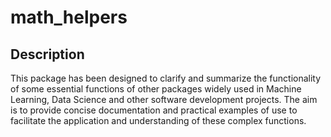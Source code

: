 # math_helpers
## Description

This package has been designed to clarify and summarize the functionality of some essential functions of other packages widely used in Machine Learning, Data Science and other software development projects. The aim is to provide concise documentation and practical examples of use to facilitate the application and understanding of these complex functions.